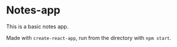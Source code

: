 # Notes-app

This is a basic notes app.

Made with `create-react-app`, run from the directory with `npm start`.